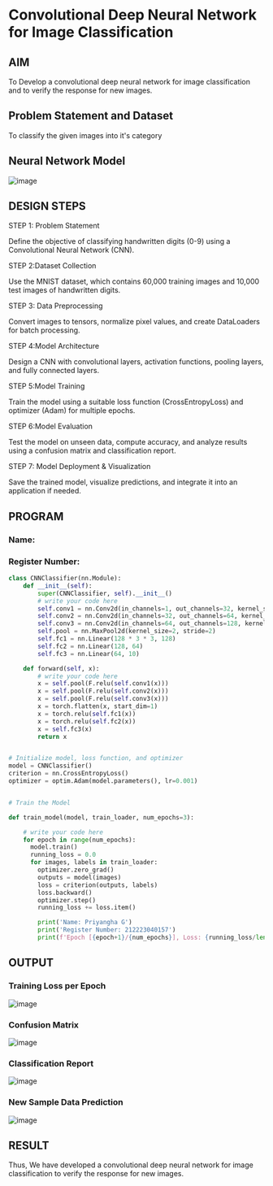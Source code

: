 # Convolutional Deep Neural Network for Image Classification

## AIM

To Develop a convolutional deep neural network for image classification and to verify the response for new images.

## Problem Statement and Dataset

To classify the given images into it's category

## Neural Network Model

![image](https://github.com/user-attachments/assets/a035977b-0caa-4982-bdad-aa2ec7a1f464)


## DESIGN STEPS
STEP 1: Problem Statement

Define the objective of classifying handwritten digits (0-9) using a Convolutional Neural Network (CNN).

STEP 2:Dataset Collection

Use the MNIST dataset, which contains 60,000 training images and 10,000 test images of handwritten digits.

STEP 3: Data Preprocessing

Convert images to tensors, normalize pixel values, and create DataLoaders for batch processing.

STEP 4:Model Architecture

Design a CNN with convolutional layers, activation functions, pooling layers, and fully connected layers.

STEP 5:Model Training

Train the model using a suitable loss function (CrossEntropyLoss) and optimizer (Adam) for multiple epochs.

STEP 6:Model Evaluation

Test the model on unseen data, compute accuracy, and analyze results using a confusion matrix and classification report.

STEP 7: Model Deployment & Visualization

Save the trained model, visualize predictions, and integrate it into an application if needed.



## PROGRAM

### Name:
### Register Number:
```python
class CNNClassifier(nn.Module):
    def __init__(self):
        super(CNNClassifier, self).__init__()
        # write your code here
        self.conv1 = nn.Conv2d(in_channels=1, out_channels=32, kernel_size=3, padding=1)  # Changed in_channel to in_channels and out_channel to out_channels
        self.conv2 = nn.Conv2d(in_channels=32, out_channels=64, kernel_size=3, padding=1)  # Changed in_channel to in_channels and out_channel to out_channels
        self.conv3 = nn.Conv2d(in_channels=64, out_channels=128, kernel_size=3, padding=1)  # Changed in_channel to in_channels and out_channel to out_channels
        self.pool = nn.MaxPool2d(kernel_size=2, stride=2)
        self.fc1 = nn.Linear(128 * 3 * 3, 128)
        self.fc2 = nn.Linear(128, 64)
        self.fc3 = nn.Linear(64, 10)

    def forward(self, x):
        # write your code here
        x = self.pool(F.relu(self.conv1(x)))
        x = self.pool(F.relu(self.conv2(x)))
        x = self.pool(F.relu(self.conv3(x)))
        x = torch.flatten(x, start_dim=1)
        x = torch.relu(self.fc1(x))
        x = torch.relu(self.fc2(x))
        x = self.fc3(x)
        return x

```

```python

# Initialize model, loss function, and optimizer
model = CNNClassifier()
criterion = nn.CrossEntropyLoss()
optimizer = optim.Adam(model.parameters(), lr=0.001)


```

```python

# Train the Model

def train_model(model, train_loader, num_epochs=3):

    # write your code here
    for epoch in range(num_epochs):
      model.train()
      running_loss = 0.0
      for images, labels in train_loader:
        optimizer.zero_grad()
        outputs = model(images)
        loss = criterion(outputs, labels)
        loss.backward()
        optimizer.step()
        running_loss += loss.item()

        print('Name: Priyangha G')
        print('Register Number: 212223040157')
        print(f'Epoch [{epoch+1}/{num_epochs}], Loss: {running_loss/len(train_loader):.4f}')


```

## OUTPUT
### Training Loss per Epoch

![image](https://github.com/user-attachments/assets/a4dd97de-9f4a-4da4-ba57-0fec57a09484)


### Confusion Matrix
![image](https://github.com/user-attachments/assets/d2794186-184f-4249-b38a-b289ee204adb)


### Classification Report
![image](https://github.com/user-attachments/assets/6bc6b3ad-4b45-45aa-9dfd-71ba4aee4f80)



### New Sample Data Prediction

![image](https://github.com/user-attachments/assets/4885cab5-4cef-4bd3-be79-8eae4ea12ac7)


## RESULT
Thus, We have developed a convolutional deep neural network for image classification to verify the response for new images.
